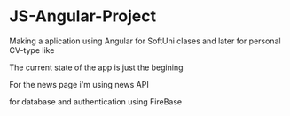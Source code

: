 # JS-Angular-Project
 Making a aplication using Angular for SoftUni clases and later for personal CV-type like

 The current state of the app is just the begining

 For the news page i'm using news API

 for database and authentication using FireBase 
